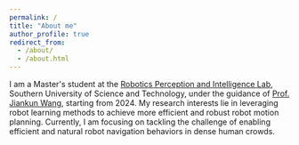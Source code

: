```yaml
---
permalink: /
title: "About me"
author_profile: true
redirect_from: 
  - /about/
  - /about.html
---
```


I am a Master's student at the [Robotics Perception and Intelligence Lab](https://robotics.sustech.edu.cn/ch/index.aspx), Southern University of Science and Technology, under the guidance of [Prof. Jiankun Wang](https://scholar.google.com/citations?user=08U8joq2FOQC&hl=en&oi=ao), starting from 2024. My research interests lie in leveraging robot learning methods to achieve more efficient and robust robot motion planning. Currently, I am focusing on tackling the challenge of enabling efficient and natural robot navigation behaviors in dense human crowds.
